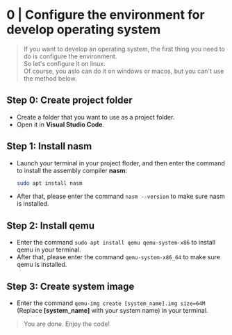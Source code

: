 # 0 | Configure the environment for develop operating system
> If you want to develop an operating system, the first thing you need to do is configure the environment.  
> So let's configure it on linux.  
> Of course, you aslo can do it on windows or macos, but you can't use the method below.

## Step 0: Create project folder
* Create a folder that you want to use as a project folder.
* Open it in **Visual Studio Code**.

## Step 1: Install nasm
* Launch your terminal in your project floder, and then enter the command to install the assembly compiler **nasm**:
  ```bash
  sudo apt install nasm
  ```
* After that, please enter the command `nasm --version` to make sure nasm is installed.

## Step 2: Install qemu
* Enter the command `sudo apt install qemu qemu-system-x86` to install qemu in your terminal.
* After that, please enter the command `qemu-system-x86_64` to make sure qemu is installed.

## Step 3: Create system image
* Enter the command `qemu-img create [system_name].img size=64M` (Replace **[system_name]** with your system name) in your terminal.

> You are done. Enjoy the code!